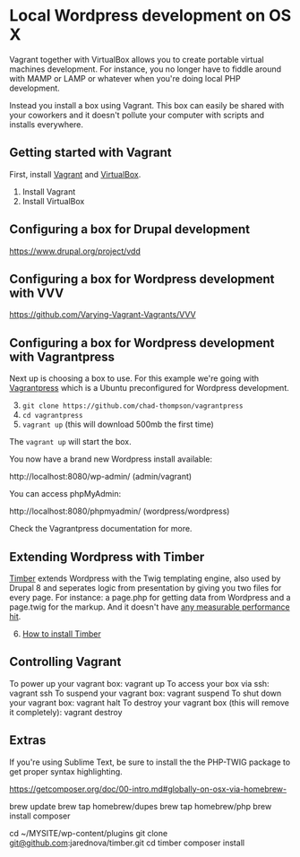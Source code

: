 # Local Wordpress development on OS X

Vagrant together with VirtualBox allows you to create portable virtual machines development. For instance, you no longer have to fiddle around with MAMP or LAMP or whatever when you're doing local PHP development.

Instead you install a box using Vagrant. This box can easily be shared with your coworkers and it doesn't pollute your computer with scripts and installs everywhere.

## Getting started with Vagrant

First, install [Vagrant](http://www.vagrantup.com/downloads.html) and [VirtualBox](https://www.virtualbox.org/wiki/Downloads).

1) Install Vagrant
2) Install VirtualBox

## Configuring a box for Drupal development

https://www.drupal.org/project/vdd

## Configuring a box for Wordpress development with VVV

https://github.com/Varying-Vagrant-Vagrants/VVV

## Configuring a box for Wordpress development with Vagrantpress

Next up is choosing a box to use. For this example we're going with [Vagrantpress](https://github.com/chad-thompson/vagrantpress) which is a Ubuntu preconfigured for Wordpress development.

3) `git clone https://github.com/chad-thompson/vagrantpress`
4) `cd vagrantpress`
5) `vagrant up` (this will download 500mb the first time)

The `vagrant up` will start the box.

You now have a brand new Wordpress install available:

http://localhost:8080/wp-admin/ (admin/vagrant)

You can access phpMyAdmin:

http://localhost:8080/phpmyadmin/ (wordpress/wordpress)

Check the Vagrantpress documentation for more.

## Extending Wordpress with Timber

[Timber](http://jarednova.github.io/timber/) extends Wordpress with the Twig templating engine, also used by Drupal 8 and seperates logic from presentation by giving you two files for every page. For instance: a page.php for getting data from Wordpress and a page.twig for the markup. And it doesn't have [any measurable performance hit](https://github.com/jarednova/timber/wiki/Performance).

6) [How to install Timber](https://github.com/jarednova/timber/wiki/Getting-Started%3A-Setup)

## Controlling Vagrant

To power up your vagrant box:
	vagrant up
To access your box via ssh:
	vagrant ssh
To suspend your vagrant box:
	vagrant suspend
To shut down your vagrant box:
	vagrant halt
To destroy your vagrant box (this will remove it completely):
	vagrant destroy

## Extras

If you're using Sublime Text, be sure to install the the PHP-TWIG package to get proper syntax highlighting.

https://getcomposer.org/doc/00-intro.md#globally-on-osx-via-homebrew-

brew update
brew tap homebrew/dupes
brew tap homebrew/php
brew install composer

<!-- brew install php56 composer -->

cd ~/MYSITE/wp-content/plugins
git clone git@github.com:jarednova/timber.git
cd timber
composer install
